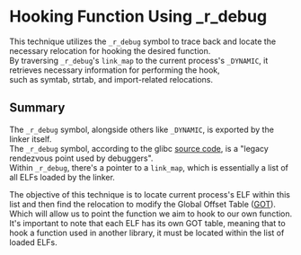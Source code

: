 # Hooking Function Using _r_debug

This technique utilizes the `_r_debug` symbol to trace back and locate the necessary relocation for hooking the desired function.\
By traversing `_r_debug`'s `link_map` to the current process's `_DYNAMIC`, it retrieves necessary information for performing the hook,\
such as symtab, strtab, and import-related relocations.

## Summary

The `_r_debug` symbol, alongside others like `_DYNAMIC`, is exported by the linker itself.\
The `_r_debug` symbol, according to the glibc [source code](https://github.com/bminor/glibc/blob/a4ed0471d71739928a0d0fa3258b3ff3b158e9b9/elf/link.h#L37), is a "legacy rendezvous point used by debuggers".\
Within `_r_debug`, there's a pointer to a `link_map`, which is essentially a list of all ELFs loaded by the linker.

The objective of this technique is to locate current process's ELF within this list and then find the relocation to modify the Global Offset Table ([GOT](https://en.wikipedia.org/wiki/Global_Offset_Table)).\
Which will allow us to point the function we aim to hook to our own function.\
It's important to note that each ELF has its own GOT table, meaning that to hook a function used in another library, it must be located within the list of loaded ELFs.
